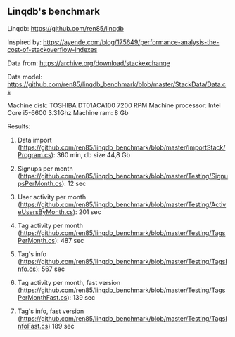 <h2>Linqdb's benchmark</h2>

Linqdb: https://github.com/ren85/linqdb

Inspired by: https://ayende.com/blog/175649/performance-analysis-the-cost-of-stackoverflow-indexes

Data from: https://archive.org/download/stackexchange

Data model: https://github.com/ren85/linqdb_benchmark/blob/master/StackData/Data.cs

Machine disk: TOSHIBA DT01ACA100 7200 RPM
Machine processor: Intel Core i5-6600 3.31Ghz
Machine ram: 8 Gb

Results:

1. Data import (https://github.com/ren85/linqdb_benchmark/blob/master/ImportStack/Program.cs): 360 min, db size 44,8 Gb
2. Signups per month (https://github.com/ren85/linqdb_benchmark/blob/master/Testing/SignupsPerMonth.cs): 12 sec
3. User activity per month (https://github.com/ren85/linqdb_benchmark/blob/master/Testing/ActiveUsersByMonth.cs): 201 sec
4. Tag activity per month (https://github.com/ren85/linqdb_benchmark/blob/master/Testing/TagsPerMonth.cs): 487 sec
5. Tag's info (https://github.com/ren85/linqdb_benchmark/blob/master/Testing/TagsInfo.cs): 567 sec

6. Tag activity per month, fast version (https://github.com/ren85/linqdb_benchmark/blob/master/Testing/TagsPerMonthFast.cs): 139 sec
7. Tag's info, fast version (https://github.com/ren85/linqdb_benchmark/blob/master/Testing/TagsInfoFast.cs) 189 sec

